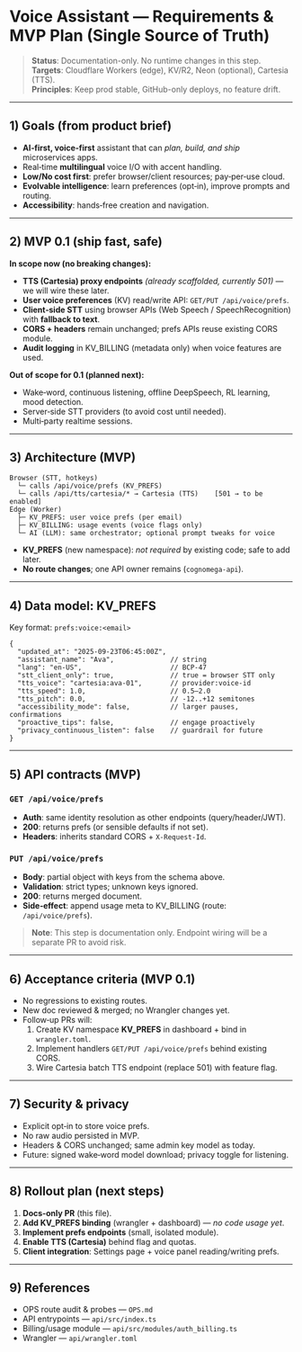 # Voice Assistant — Requirements & MVP Plan (Single Source of Truth)

> **Status**: Documentation-only. No runtime changes in this step.  
> **Targets**: Cloudflare Workers (edge), KV/R2, Neon (optional), Cartesia (TTS).  
> **Principles**: Keep prod stable, GitHub-only deploys, no feature drift.

---

## 1) Goals (from product brief)

- **AI‑first, voice‑first** assistant that can *plan, build, and ship* microservices apps.
- Real‑time **multilingual** voice I/O with accent handling.
- **Low/No cost first**: prefer browser/client resources; pay‑per‑use cloud.
- **Evolvable intelligence**: learn preferences (opt‑in), improve prompts and routing.
- **Accessibility**: hands‑free creation and navigation.

---

## 2) MVP 0.1 (ship fast, safe)

**In scope now (no breaking changes):**
- **TTS (Cartesia) proxy endpoints** *(already scaffolded, currently 501)* — we will wire these later.
- **User voice preferences** (KV) read/write API: `GET/PUT /api/voice/prefs`.
- **Client‑side STT** using browser APIs (Web Speech / SpeechRecognition) with **fallback to text**.
- **CORS + headers** remain unchanged; prefs APIs reuse existing CORS module.
- **Audit logging** in KV_BILLING (metadata only) when voice features are used.

**Out of scope for 0.1 (planned next):**
- Wake‑word, continuous listening, offline DeepSpeech, RL learning, mood detection.
- Server‑side STT providers (to avoid cost until needed).
- Multi‑party realtime sessions.

---

## 3) Architecture (MVP)

```
Browser (STT, hotkeys)
  └─ calls /api/voice/prefs (KV_PREFS)
  └─ calls /api/tts/cartesia/* → Cartesia (TTS)    [501 → to be enabled]
Edge (Worker)
  ├─ KV_PREFS: user voice prefs (per email)
  ├─ KV_BILLING: usage events (voice flags only)
  └─ AI (LLM): same orchestrator; optional prompt tweaks for voice
```

- **KV_PREFS** (new namespace): *not required* by existing code; safe to add later.
- **No route changes**; one API owner remains (`cognomega-api`).

---

## 4) Data model: KV_PREFS

Key format: `prefs:voice:<email>`

```jsonc
{
  "updated_at": "2025-09-23T06:45:00Z",
  "assistant_name": "Ava",              // string
  "lang": "en-US",                      // BCP-47
  "stt_client_only": true,              // true = browser STT only
  "tts_voice": "cartesia:ava-01",       // provider:voice-id
  "tts_speed": 1.0,                     // 0.5–2.0
  "tts_pitch": 0.0,                     // -12..+12 semitones
  "accessibility_mode": false,          // larger pauses, confirmations
  "proactive_tips": false,              // engage proactively
  "privacy_continuous_listen": false    // guardrail for future
}
```

---

## 5) API contracts (MVP)

### `GET /api/voice/prefs`
- **Auth**: same identity resolution as other endpoints (query/header/JWT).  
- **200**: returns prefs (or sensible defaults if not set).  
- **Headers**: inherits standard CORS + `X-Request-Id`.

### `PUT /api/voice/prefs`
- **Body**: partial object with keys from the schema above.  
- **Validation**: strict types; unknown keys ignored.  
- **200**: returns merged document.  
- **Side‑effect**: append usage meta to KV_BILLING (route: `/api/voice/prefs`).

> **Note**: This step is documentation only. Endpoint wiring will be a separate PR to avoid risk.

---

## 6) Acceptance criteria (MVP 0.1)

- No regressions to existing routes.  
- New doc reviewed & merged; no Wrangler changes yet.  
- Follow‑up PRs will:  
  1) Create KV namespace **KV_PREFS** in dashboard + bind in `wrangler.toml`.  
  2) Implement handlers `GET/PUT /api/voice/prefs` behind existing CORS.  
  3) Wire Cartesia batch TTS endpoint (replace 501) with feature flag.

---

## 7) Security & privacy

- Explicit opt‑in to store voice prefs.  
- No raw audio persisted in MVP.  
- Headers & CORS unchanged; same admin key model as today.  
- Future: signed wake‑word model download; privacy toggle for listening.

---

## 8) Rollout plan (next steps)

1. **Docs‑only PR** (this file).  
2. **Add KV_PREFS binding** (wrangler + dashboard) — *no code usage yet*.  
3. **Implement prefs endpoints** (small, isolated module).  
4. **Enable TTS (Cartesia)** behind flag and quotas.  
5. **Client integration**: Settings page + voice panel reading/writing prefs.

---

## 9) References

- OPS route audit & probes — `OPS.md`  
- API entrypoints — `api/src/index.ts`  
- Billing/usage module — `api/src/modules/auth_billing.ts`  
- Wrangler — `api/wrangler.toml`
